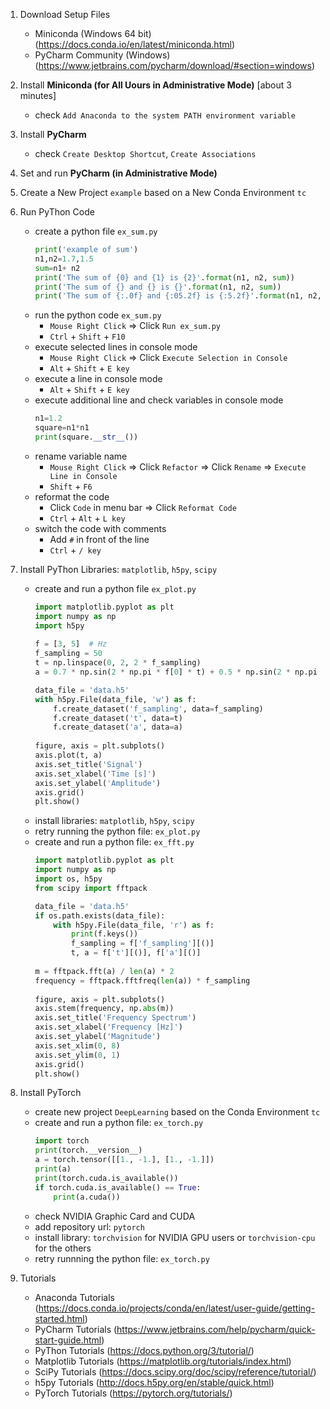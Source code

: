 1. Download Setup Files
    - Miniconda (Windows 64 bit) (https://docs.conda.io/en/latest/miniconda.html)
    - PyCharm Community (Windows) (https://www.jetbrains.com/pycharm/download/#section=windows)

1. Install **Miniconda (for All Uours in Administrative Mode)** [about 3 minutes]
    - check `Add Anaconda to the system PATH environment variable`

1. Install **PyCharm**
    - check `Create Desktop Shortcut`, `Create Associations`

1. Set and run **PyCharm (in Administrative Mode)**

1. Create a New Project `example` based on a New Conda Environment `tc`

1. Run PyThon Code
    - create a python file `ex_sum.py`
        ```python
        print('example of sum')
        n1,n2=1.7,1.5
        sum=n1+ n2
        print('The sum of {0} and {1} is {2}'.format(n1, n2, sum))
        print('The sum of {} and {} is {}'.format(n1, n2, sum))
        print('The sum of {:.0f} and {:05.2f} is {:5.2f}'.format(n1, n2, sum))
        ```
    - run the python code `ex_sum.py`
        - `Mouse Right Click` => Click `Run ex_sum.py`
        - `Ctrl` + `Shift` + `F10`        
    - execute selected lines in console mode
        - `Mouse Right Click` => Click `Execute Selection in Console`
        - `Alt` + `Shift` + `E key`        
    - execute a line in console mode
        - `Alt` + `Shift` + `E key`        
    - execute additional line and check variables in console mode
        ```python
        n1=1.2
        square=n1*n1
        print(square.__str__())
        ```
    - rename variable name
        - `Mouse Right Click` => Click `Refactor` => Click `Rename` => `Execute Line in Console`
        - `Shift` + `F6`        
    - reformat the code
        - Click `Code` in menu bar => Click `Reformat Code`
        - `Ctrl` + `Alt` + `L key`
    - switch the code with comments
        - Add `#` in front of the line
        - `Ctrl` + `/ key`
        
1. Install PyThon Libraries: `matplotlib`, `h5py`, `scipy`    
    - create and run a python file `ex_plot.py`
        ```python
        import matplotlib.pyplot as plt
        import numpy as np
        import h5py
            
        f = [3, 5]  # Hz
        f_sampling = 50
        t = np.linspace(0, 2, 2 * f_sampling)
        a = 0.7 * np.sin(2 * np.pi * f[0] * t) + 0.5 * np.sin(2 * np.pi * f[1] * t)

        data_file = 'data.h5'
        with h5py.File(data_file, 'w') as f:
            f.create_dataset('f_sampling', data=f_sampling)
            f.create_dataset('t', data=t)
            f.create_dataset('a', data=a)
            
        figure, axis = plt.subplots()
        axis.plot(t, a)
        axis.set_title('Signal')
        axis.set_xlabel('Time [s]')
        axis.set_ylabel('Amplitude')
        axis.grid()
        plt.show()
        ```        
    - install libraries: `matplotlib`, `h5py`, `scipy`
    - retry running the python file: `ex_plot.py`
    - create and run a python file: `ex_fft.py`
        ```python
        import matplotlib.pyplot as plt
        import numpy as np
        import os, h5py
        from scipy import fftpack

        data_file = 'data.h5'
        if os.path.exists(data_file):
            with h5py.File(data_file, 'r') as f:
                print(f.keys())
                f_sampling = f['f_sampling'][()]
                t, a = f['t'][()], f['a'][()]
                
        m = fftpack.fft(a) / len(a) * 2
        frequency = fftpack.fftfreq(len(a)) * f_sampling
            
        figure, axis = plt.subplots()
        axis.stem(frequency, np.abs(m))
        axis.set_title('Frequency Spectrum')
        axis.set_xlabel('Frequency [Hz]')
        axis.set_ylabel('Magnitude')
        axis.set_xlim(0, 8)
        axis.set_ylim(0, 1)
        axis.grid()
        plt.show()
        ```        
        
1. Install PyTorch
    - create new project `DeepLearning` based on the Conda Environment `tc`
    - create and run a python file: `ex_torch.py`
        ```python
        import torch
        print(torch.__version__)
        a = torch.tensor([[1., -1.], [1., -1.]])
        print(a)
        print(torch.cuda.is_available())
        if torch.cuda.is_available() == True:
            print(a.cuda())
        ```        
    - check NVIDIA Graphic Card and CUDA
    - add repository url: `pytorch`
    - install library: `torchvision` for NVIDIA GPU users or `torchvision-cpu` for the others
    - retry runnning the python file: `ex_torch.py`
            
1. Tutorials
    - Anaconda Tutorials (https://docs.conda.io/projects/conda/en/latest/user-guide/getting-started.html)
    - PyCharm Tutorials (https://www.jetbrains.com/help/pycharm/quick-start-guide.html)
    - PyThon Tutorials (https://docs.python.org/3/tutorial/)
    - Matplotlib Tutorials (https://matplotlib.org/tutorials/index.html)
    - SciPy Tutorials (https://docs.scipy.org/doc/scipy/reference/tutorial/)
    - h5py Tutorials (http://docs.h5py.org/en/stable/quick.html)
    - PyTorch Tutorials (https://pytorch.org/tutorials/)
